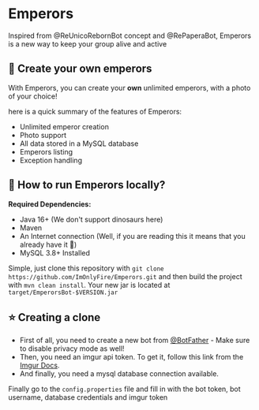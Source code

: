# Emperors

Inspired from @ReUnicoRebornBot concept and @RePaperaBot, Emperors is a new way to keep your group alive and active

## 🎉 Create your own emperors

With Emperors, you can create your **own** unlimited emperors, with a photo of your choice!

here is a quick summary of the features of Emperors:

* Unlimited emperor creation
* Photo support
* All data stored in a MySQL database
* Emperors listing
* Exception handling

## 🎈 How to run Emperors locally?

**Required Dependencies:**

* Java 16+ (We don't support dinosaurs here)
* Maven
* An Internet connection (Well, if you are reading this it means that you already have it 👀)
* MySQL 3.8+ Installed

Simple, just clone this repository with `git clone https://github.com/ImOnlyFire/Emperors.git`
and then build the project with `mvn clean install`. Your new jar is located at `target/EmperorsBot-$VERSION.jar`

## ⭐ Creating a clone

* First of all, you need to create a new bot from [@BotFather](https://t.me/botfather) - Make sure to disable privacy mode as well!
* Then, you need an imgur api token. To get it, follow this link from the [Imgur Docs](https://apidocs.imgur.com/#authorization-and-oauth).
* And finally, you need a mysql database connection available.

Finally go to the `config.properties` file and fill in with the bot token, bot username, database credentials and imgur token
